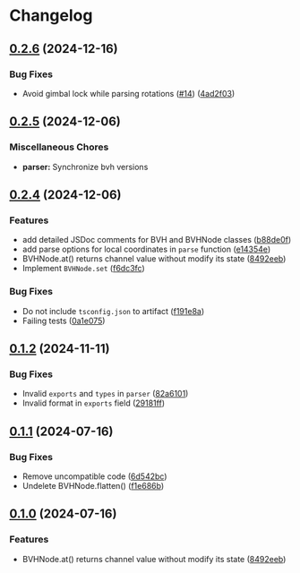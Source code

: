 # Changelog

## [0.2.6](https://github.com/nandenjin/bvh/compare/parser-v0.2.5...parser-v0.2.6) (2024-12-16)


### Bug Fixes

* Avoid gimbal lock while parsing rotations ([#14](https://github.com/nandenjin/bvh/issues/14)) ([4ad2f03](https://github.com/nandenjin/bvh/commit/4ad2f03b369cc78364c12750b373eeb68fceaa06))

## [0.2.5](https://github.com/nandenjin/bvh/compare/parser-v0.2.4...parser-v0.2.5) (2024-12-06)


### Miscellaneous Chores

* **parser:** Synchronize bvh versions

## [0.2.4](https://github.com/nandenjin/bvh/compare/parser-v0.1.2...parser-v0.2.4) (2024-12-06)

### Features

- add detailed JSDoc comments for BVH and BVHNode classes ([b88de0f](https://github.com/nandenjin/bvh/commit/b88de0f59db8d1eacdddc4dffd004883f55bdd8e))
- add parse options for local coordinates in `parse` function ([e14354e](https://github.com/nandenjin/bvh/commit/e14354ef3cd17c4212b59dc9de776b1f28682779))
- BVHNode.at() returns channel value without modify its state ([8492eeb](https://github.com/nandenjin/bvh/commit/8492eeb69b7381db7567d9c720df6ec9eabc2317))
- Implement `BVHNode.set` ([f6dc3fc](https://github.com/nandenjin/bvh/commit/f6dc3fce4d2ca89b599bc82692f3ecd08951fb29))

### Bug Fixes

- Do not include `tsconfig.json` to artifact ([f191e8a](https://github.com/nandenjin/bvh/commit/f191e8a2f9e62bf3a1ac7c92bbfff4fb952701f0))
- Failing tests ([0a1e075](https://github.com/nandenjin/bvh/commit/0a1e07515e77014ee889e606eaefc22475983528))

## [0.1.2](https://github.com/nandenjin/bvh/compare/bvh-parser-v0.1.1...bvh-parser-v0.1.2) (2024-11-11)

### Bug Fixes

- Invalid `exports` and `types` in `parser` ([82a6101](https://github.com/nandenjin/bvh/commit/82a6101a157eb08525e23cd3d1f471230ee47c97))
- Invalid format in `exports` field ([29181ff](https://github.com/nandenjin/bvh/commit/29181ffa60fd20aa16c713a44e3e180ae7b5ec11))

## [0.1.1](https://github.com/nandenjin/bvh/compare/bvh-parser-v0.1.0...bvh-parser-v0.1.1) (2024-07-16)

### Bug Fixes

- Remove uncompatible code ([6d542bc](https://github.com/nandenjin/bvh/commit/6d542bcf77bb3268734a7061a2ba4057553a8eac))
- Undelete BVHNode.flatten() ([f1e686b](https://github.com/nandenjin/bvh/commit/f1e686b02761203344ef86931b7fbcf086ccf3e6))

## [0.1.0](https://github.com/nandenjin/bvh/compare/bvh-parser-v0.0.2...bvh-parser-v0.1.0) (2024-07-16)

### Features

- BVHNode.at() returns channel value without modify its state ([8492eeb](https://github.com/nandenjin/bvh/commit/8492eeb69b7381db7567d9c720df6ec9eabc2317))
